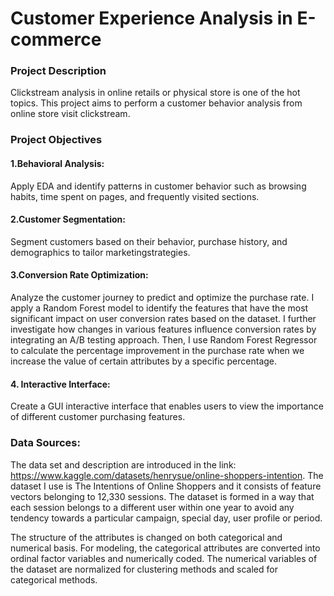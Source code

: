 # Customer Experience Analysis in E-commerce

### Project Description
Clickstream analysis in online retails or physical store is one of the hot topics.  This project aims to perform a customer behavior analysis from online store visit clickstream.  

### Project Objectives 
#### 1.Behavioral Analysis:

Apply EDA and identify patterns in customer behavior such as browsing habits, time spent on pages, and frequently visited sections.

#### 2.Customer Segmentation:

Segment customers based on their behavior, purchase history, and demographics to tailor marketingstrategies. 

#### 3.Conversion Rate Optimization:
Analyze the customer journey to predict and optimize the purchase rate. I apply a Random Forest model to identify the features that have the most significant impact on user conversion rates based on the dataset. I further investigate how changes in various features influence conversion rates by integrating an A/B testing approach. Then, I use Random Forest Regressor to calculate the percentage improvement in the purchase rate when we increase the value of certain attributes by a specific percentage. 

#### 4. Interactive Interface:
Create a GUI interactive interface that enables users to view the importance of different customer purchasing features.

### Data Sources:
The data set and description are introduced in the link: https://www.kaggle.com/datasets/henrysue/online-shoppers-intention. The dataset I use is The Intentions of Online Shoppers and it consists of feature vectors belonging to 12,330 sessions. The dataset is formed in a way that each session belongs to a different user within one year to avoid any tendency towards a particular campaign, special day, user profile or period.

The structure of the attributes is changed on both categorical and numerical basis. For modeling, the categorical attributes are converted into ordinal factor variables and numerically coded. The numerical variables of the dataset are normalized for clustering methods and scaled for categorical methods.

































